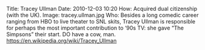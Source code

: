 Title: Tracey Ullman
Date: 2010-12-03 10:20
How: Acquired dual citizenship (with the UK).
Image: tracey.ullman.jpg
Who: Besides a long comedic career ranging from HBO to live theater to SNL skits, Tracey Ullman is responsible for perhaps the most important contribution to ‘90s TV: she gave “The Simpsons” their start. DO have a cow, man.
https://en.wikipedia.org/wiki/Tracey_Ullman